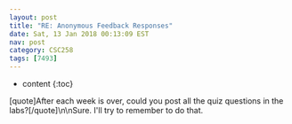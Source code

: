 ```yaml
---
layout: post
title: "RE: Anonymous Feedback Responses"
date: Sat, 13 Jan 2018 00:13:09 EST
nav: post
category: CSC258
tags: [7493]
---
```


* content
{:toc}

[quote]After each week is over, could you post all the quiz questions in the labs?[/quote]\n\nSure. I'll try to remember to do that.
<!-- more -->
<p></p>
